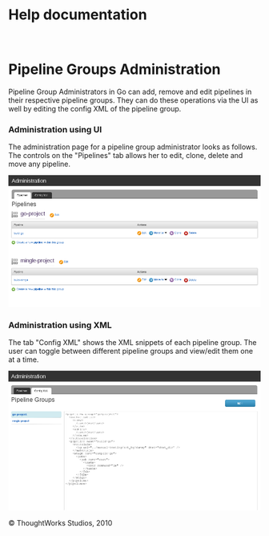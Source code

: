 Help documentation
==================

 

Pipeline Groups Administration<!-- {.collapsible-heading onclick="toggleCollapse($(this));"} -->
==============================

Pipeline Group Administrators in Go can add, remove and edit pipelines
in their respective pipeline groups. They can do these operations via
the UI as well by editing the config XML of the pipeline group.

### Administration using UI<!-- {.collapsible-heading onclick="toggleCollapse($(this));"} -->

The administration page for a pipeline group administrator looks as
follows. The controls on the "Pipelines" tab allows her to edit, clone,
delete and move any pipeline.

![](../resources/images/cruise/group_admin_config_ui.jpg)

### Administration using XML<!-- {.collapsible-heading onclick="toggleCollapse($(this));"} -->

The tab "Config XML" shows the XML snippets of each pipeline group. The
user can toggle between different pipeline groups and view/edit them one
at a time.

![](../resources/images/cruise/group_admin_config_xml.jpg)





© ThoughtWorks Studios, 2010

